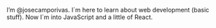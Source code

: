 I’m @josecamporivas. 
I´m here to learn about web development (basic stuff).
Now I´m into JavaScript and a little of React.
